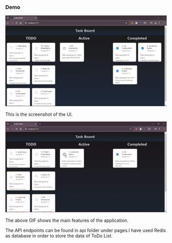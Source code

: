 
### Demo

![Screenshot](./web/assets/Screenshot.png)

This is the screenshot of the UI.


![Demo GIF](./web/assets/demo.gif)

The above GIF shows the main features of the application.

The API endpoints can be found in api folder under pages.I have used Redis as database in order to store the data of ToDo List.